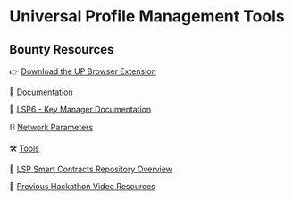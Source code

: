 # Universal Profile Management Tools

## Bounty Resources

👉 [Download the UP Browser Extension](https://chrome.google.com/webstore/detail/universal-profiles/abpickdkkbnbcoepogfhkhennhfhehfn)

📂 [Documentation](https://docs.lukso.tech/)

🔐 [LSP6 - Key Manager Documentation](https://docs.lukso.tech/standards/universal-profile/lsp6-key-manager/)

⛓️ [Network Parameters](https://docs.lukso.tech/networks/testnet/parameters)

🛠️ [Tools](https://docs.lukso.tech/tools/getting-started)

📝 [LSP Smart Contracts Repository Overview](https://www.youtube.com/watch?v=E8Ih5n7auKY&ab_channel=LUKSOBlockchain)

🎥 [Previous Hackathon Video Resources](https://www.youtube.com/playlist?list=PLNzyUdu4v7bkwBuDV0gSJrrniPsx5bxK_)
